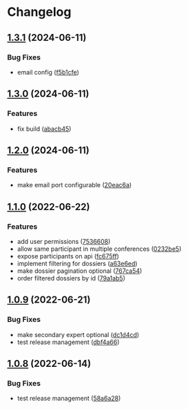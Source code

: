 # Changelog

## [1.3.1](https://github.com/swissictedu/ipa-toolkit-backend/compare/v1.3.0...v1.3.1) (2024-06-11)


### Bug Fixes

* email config ([f5b1cfe](https://github.com/swissictedu/ipa-toolkit-backend/commit/f5b1cfe596db3f630286b71699edb9c3645b5394))

## [1.3.0](https://github.com/swissictedu/ipa-toolkit-backend/compare/v1.2.0...v1.3.0) (2024-06-11)


### Features

* fix build ([abacb45](https://github.com/swissictedu/ipa-toolkit-backend/commit/abacb452a8228e547a9472b4a6bbb1c0d96bb709))

## [1.2.0](https://github.com/swissictedu/ipa-toolkit-backend/compare/v1.1.0...v1.2.0) (2024-06-11)


### Features

* make email port configurable ([20eac6a](https://github.com/swissictedu/ipa-toolkit-backend/commit/20eac6ab71a101e62b74bc5993fbd7d80f938ee0))

## [1.1.0](https://github.com/ictorg/ipa-toolkit-backend/compare/v1.0.9...v1.1.0) (2022-06-22)


### Features

* add user permissions ([7536608](https://github.com/ictorg/ipa-toolkit-backend/commit/75366083ca2c6a9091338d5571c1f5cbaac0af94))
* allow same participant in multiple conferences ([0232be5](https://github.com/ictorg/ipa-toolkit-backend/commit/0232be530f1854932100b2704a7e1d652450aa69))
* expose participants on api ([fc675ff](https://github.com/ictorg/ipa-toolkit-backend/commit/fc675ff03a32e4ae62fec7bfe71db234d3907323))
* implement filtering for dossiers ([a63e6ed](https://github.com/ictorg/ipa-toolkit-backend/commit/a63e6ed231f4522fb9e699342e4fda521d03bdc6))
* make dossier pagination optional ([767ca54](https://github.com/ictorg/ipa-toolkit-backend/commit/767ca54028891167b3c570bb8e360514ce4d09ca))
* order filtered dossiers by id ([79a1ab5](https://github.com/ictorg/ipa-toolkit-backend/commit/79a1ab5a6a3467ad10e8c0b5b1bb0afa16c88887))

## [1.0.9](https://github.com/ictorg/ipa-toolkit-backend/compare/v1.0.8...v1.0.9) (2022-06-21)


### Bug Fixes

* make secondary expert optional ([dc1d4cd](https://github.com/ictorg/ipa-toolkit-backend/commit/dc1d4cd2083da0efa02898df5d2489aa3647c7d9))
* test release management ([dbf4a66](https://github.com/ictorg/ipa-toolkit-backend/commit/dbf4a66a82507453ba5ad32e8d36825c6c9dba6d))

## [1.0.8](https://github.com/ictorg/ipa-toolkit-backend/compare/1.0.7...v1.0.8) (2022-06-14)


### Bug Fixes

* test release management ([58a6a28](https://github.com/ictorg/ipa-toolkit-backend/commit/58a6a28fa44421ec5aa3e11a5f14477d55430356))
